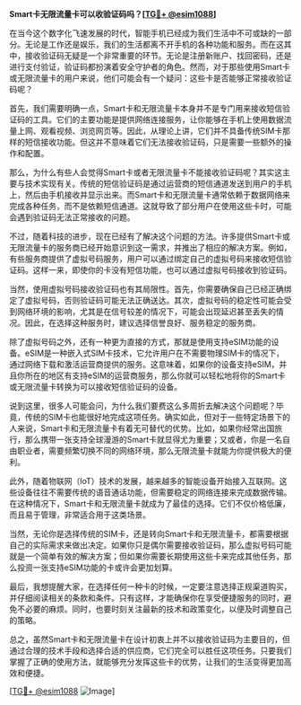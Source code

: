 **Smart卡无限流量卡可以收验证码吗？[[TG💪+ @esim1088](https://t.me/s/esim1088)]**

在当今这个数字化飞速发展的时代，智能手机已经成为我们生活中不可或缺的一部分。无论是工作还是娱乐，我们的生活都离不开手机的各种功能和服务。而在这其中，接收验证码无疑是一个非常重要的环节。无论是注册新账户、找回密码，还是进行支付验证，验证码都扮演着安全守护者的角色。然而，对于那些使用Smart卡或无限流量卡的用户来说，他们可能会有一个疑问：这些卡是否能够正常接收验证码呢？

首先，我们需要明确一点，Smart卡和无限流量卡本身并不是专门用来接收短信验证码的工具。它们的主要功能是提供网络连接服务，让你能够在手机上使用数据流量上网、观看视频、浏览网页等。因此，从理论上讲，它们并不具备传统SIM卡那样的短信接收功能。但这并不意味着它们无法接收验证码，只是需要一些额外的操作和配置。

那么，为什么有些人会觉得Smart卡或者无限流量卡不能接收验证码呢？其实这主要与技术实现有关。传统的短信验证码是通过运营商的短信通道发送到用户的手机上，然后由手机接收并显示出来。而Smart卡和无限流量卡通常依赖于数据网络来完成各种任务，而不是依赖短信通道。这就导致了部分用户在使用这些卡时，可能会遇到验证码无法正常接收的问题。

不过，随着科技的进步，现在已经有了解决这个问题的方法。许多提供Smart卡或无限流量卡的服务商已经开始意识到这一需求，并推出了相应的解决方案。例如，有些服务商提供了虚拟号码服务，用户可以通过绑定自己的虚拟号码来接收短信验证码。这样一来，即使你的卡没有短信功能，也可以通过虚拟号码接收到验证码。

当然，使用虚拟号码接收验证码也有其局限性。首先，你需要确保自己已经正确绑定了虚拟号码，否则验证码可能无法正确送达。其次，虚拟号码的稳定性可能会受到网络环境的影响，尤其是在信号较差的情况下，可能会出现延迟甚至丢失的情况。因此，在选择这种服务时，建议选择信誉良好、服务稳定的服务商。

除了虚拟号码之外，还有一种更为直接的方式，那就是使用支持eSIM功能的设备。eSIM是一种嵌入式SIM卡技术，它允许用户在不需要物理SIM卡的情况下，通过网络下载和激活运营商提供的服务。这意味着，如果你的设备支持eSIM，并且你所在的地区有支持eSIM的运营商服务，那么你就可以轻松地将你的Smart卡或无限流量卡转换为可以接收短信验证码的设备。

说到这里，很多人可能会问，为什么我们要费这么多周折去解决这个问题呢？毕竟，传统的SIM卡也能很好地完成这项任务。确实如此，但对于一些特定场景下的人来说，Smart卡和无限流量卡有着无可替代的优势。比如，如果你经常出国旅行，那么携带一张支持全球漫游的Smart卡就显得尤为重要；又或者，你是一名自由职业者，需要频繁切换不同的网络环境，那么无限流量卡就能为你提供极大的便利。

此外，随着物联网（IoT）技术的发展，越来越多的智能设备开始接入互联网。这些设备往往不需要传统的语音通话功能，但需要稳定的网络连接来完成数据传输。在这种情况下，Smart卡和无限流量卡就成为了最佳的选择。它们不仅价格低廉，而且易于管理，非常适合用于这类场景。

当然，无论你是选择传统的SIM卡，还是转向Smart卡和无限流量卡，都需要根据自己的实际需求来做出决定。如果你只是偶尔需要接收验证码，那么虚拟号码可能就是一个简单有效的解决方案；但如果你需要长期使用这些卡来完成其他任务，那么投资一张支持eSIM功能的卡或许会更加划算。

最后，我想提醒大家，在选择任何一种卡的时候，一定要注意选择正规渠道购买，并仔细阅读相关的条款和条件。只有这样，才能确保你在享受便捷服务的同时，避免不必要的麻烦。同时，也要时刻关注最新的技术和政策变化，以便及时调整自己的策略。

总之，虽然Smart卡和无限流量卡在设计初衷上并不以接收验证码为主要目的，但通过合理的技术手段和选择合适的供应商，它们完全可以胜任这项任务。只要我们掌握了正确的使用方法，就能够充分发挥这些卡的优势，让我们的生活变得更加高效和便捷。

[[TG💪+ @esim1088](https://t.me/s/esim1088) ![Image](https://i.postimg.cc/4NQfJmqS/Snipaste-2025-05-13-00-14-12.png)]